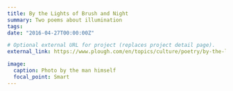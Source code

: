 ```yaml
---
title: By the Lights of Brush and Night
summary: Two poems about illumination
tags:
date: "2016-04-27T00:00:00Z"

# Optional external URL for project (replaces project detail page).
external_link: https://www.plough.com/en/topics/culture/poetry/by-the-lights-of-brush-and-night

image:
  caption: Photo by the man himself
  focal_point: Smart
---
```

